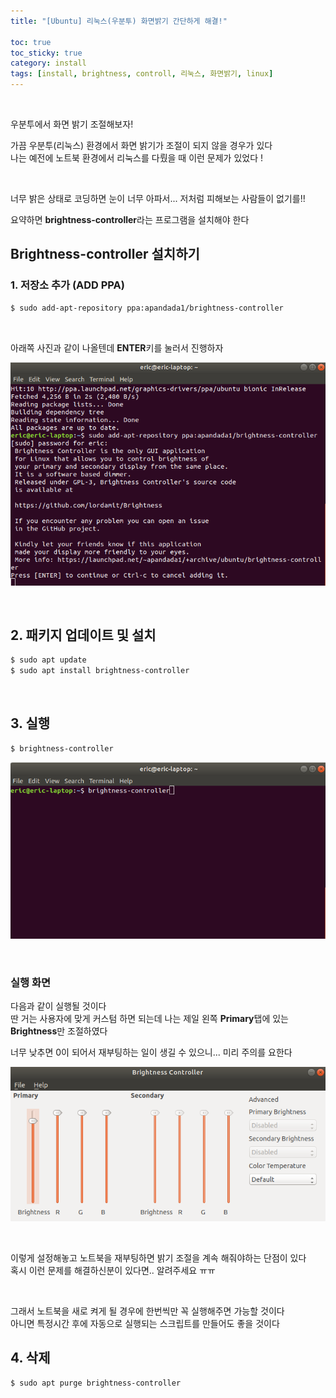 ```yaml
---
title: "[Ubuntu] 리눅스(우분투) 화면밝기 간단하게 해결!"

toc: true
toc_sticky: true
category: install
tags: [install, brightness, controll, 리눅스, 화면밝기, linux]
---
```


<br/>

우분투에서 화면 밝기 조절해보자! <br/>

가끔 우분투(리눅스) 환경에서 화면 밝기가 조절이 되지 않을 경우가 있다 <br/>
나는 예전에 노트북 환경에서 리눅스를 다뤘을 때 이런 문제가 있었다 ! <br/>

<br/>

너무 밝은 상태로 코딩하면 눈이 너무 아파서... 저처럼 피해보는 사람들이 없기를!! <br/>

요약하면 **brightness-controller**라는 프로그램을 설치해야 한다 <br/>

## Brightness-controller 설치하기

### 1. 저장소 추가 (ADD PPA)

~~~bash
$ sudo add-apt-repository ppa:apandada1/brightness-controller
~~~

<br/>

아래쪽 사진과 같이 나올텐데 **ENTER**키를 눌러서 진행하자 <br/>

![](/assets/img/install/2022-04-15/13.png)

<br/>

## 2. 패키지 업데이트 및 설치

~~~bash
$ sudo apt update
$ sudo apt install brightness-controller
~~~

<br/>

## 3. 실행

~~~bash
$ brightness-controller
~~~

![](/assets/img/install/2022-04-15/14.png)

<br/>

### 실행 화면

다음과 같이 실행될 것이다 <br/>
딴 거는 사용자에 맞게 커스텀 하면 되는데 나는 제일 왼쪽 **Primary**탭에 있는 **Brightness**만 조절하였다 <br/>

너무 낮추면 0이 되어서 재부팅하는 일이 생길 수 있으니... 미리 주의를 요한다 <br/>

![](/assets/img/install/2022-04-15/15.png)

<br/>

이렇게 설정해놓고 노트북을 재부팅하면 밝기 조절을 계속 해줘야하는 단점이 있다 <br/>
혹시 이런 문제를 해결하신분이 있다면.. 알려주세요 ㅠㅠ <br/>

<br/>


그래서 노트북을 새로 켜게 될 경우에 한번씩만 꼭 실행해주면 가능할 것이다 <br/>
아니면 특정시간 후에 자동으로 실행되는 스크립트를 만들어도 좋을 것이다 <br/>

## 4. 삭제

~~~bash
$ sudo apt purge brightness-controller
~~~





<br/>

